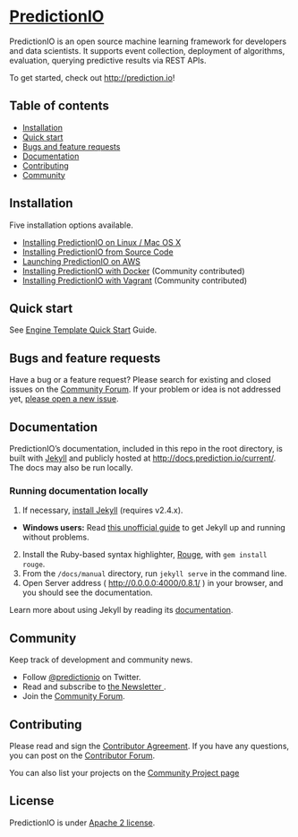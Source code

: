 # [PredictionIO](http://prediction.io)

PredictionIO is an open source machine learning framework for developers and data scientists. It supports event collection, deployment of algorithms, evaluation, querying predictive results via REST APIs. 

To get started, check out <http://prediction.io>!

## Table of contents
- [Installation](#installation)
- [Quick start](#quick-start)
- [Bugs and feature requests](#bugs-and-feature-requests)
- [Documentation](#documentation)
- [Contributing](#contributing)
- [Community](#community)


## Installation  

Five installation options available. 

[//]: # (* Deploying PredictionIO on Amazon Web Services)
* [Installing PredictionIO on Linux / Mac OS X](http://docs.prediction.io/current/install/install-linux.html)
* [Installing PredictionIO from Source Code](http://docs.prediction.io/current/install/install-sourcecode.html)
* [Launching PredictionIO on AWS](http://docs.prediction.io/current/install/launch-aws.html)
* [Installing PredictionIO with Docker](https://github.com/mingfang/docker-predictionio) (Community contributed)
* [Installing PredictionIO with Vagrant](https://github.com/magento-hackathon/PredictionIO-Vagrant) (Community contributed)


## Quick start
See [Engine Template Quick Start](http://docs.prediction.io/current/templates/) Guide.

## Bugs and feature requests

Have a bug or a feature request?  Please search for existing and closed issues on the [Community Forum](https://groups.google.com/forum/#!forum/predictionio-user). If your problem or idea is not addressed yet, [please open a new issue](https://github.com/PredictionIO/PredictionIO/issues/new).


## Documentation

PredictionIO’s documentation, included in this repo in the root directory, is built with [Jekyll](http://jekyllrb.com) and publicly hosted at <http://docs.prediction.io/current/>. The docs may also be run locally.

### Running documentation locally

1. If necessary, [install Jekyll](http://jekyllrb.com/docs/installation) (requires v2.4.x).
  - **Windows users:** Read [this unofficial guide](http://jekyll-windows.juthilo.com/) to get Jekyll up and running without problems.
2. Install the Ruby-based syntax highlighter, [Rouge](https://github.com/jneen/rouge), with `gem install rouge`.
3. From the `/docs/manual` directory, run `jekyll serve` in the command line.
4. Open Server address ( http://0.0.0.0:4000/0.8.1/ ) in your browser, and you should see the documentation.

Learn more about using Jekyll by reading its [documentation](http://jekyllrb.com/docs/home/).

## Community

Keep track of development and community news.

- Follow [@predictionio](https://twitter.com/predictionio) on Twitter.
- Read and subscribe to [the Newsletter ](http://prediction.us6.list-manage1.com/subscribe?u=d8c0435d851c1310fc64c6e26&id=8c6c1b46d0).
- Join the [Community Forum](https://groups.google.com/forum/#!forum/predictionio-user).

## Contributing

Please read and sign the [Contributor Agreement](http://prediction.io/cla). If you have any questions, you can post on the [Contributor Forum](https://groups.google.com/forum/#!forum/predictionio-dev). 

You can also list your projects on the [Community Project page](http://docs.prediction.io/current/projects.html)

## License
PredictionIO is under [Apache 2 license](http://www.apache.org/licenses/LICENSE-2.0.html).


